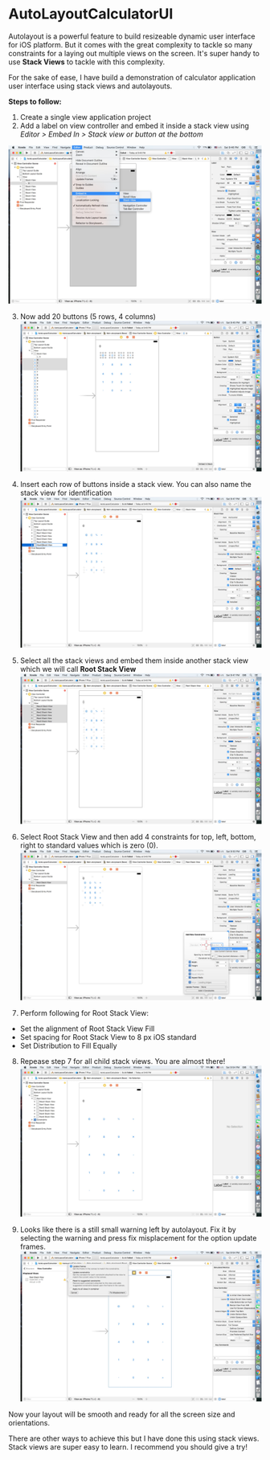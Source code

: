 # AutoLayoutCalculatorUI

Autolayout is a powerful feature to build resizeable dynamic user interface for iOS platform. But it comes with the great complexity to tackle so many constraints for a laying out multiple views on the screen. It's super handy to use **Stack Views** to tackle with this complexity.

For the sake of ease, I have build a demonstration of calculator application user interface using stack views and autolayouts.


**Steps to follow:**

1. Create a single view application project
2. Add a label on view controller and embed it inside a stack view using *Editor > Embed In > Stack view or button at the bottom*

![Alt text](/screenshots/al1.jpg?raw=true "Embed inside stack view")

3. Now add 20 buttons (5 rows, 4 columns)
![Alt text](/screenshots/al2.jpg?raw=true "Buttons grid")

4. Insert each row of buttons inside a stack view. You can also name the stack view for identification
![Alt text](/screenshots/al3.jpg?raw=true "Inser each buttons row inside a stack view")

5. Select all the stack views and embed them inside another stack view which we will call **Root Stack View**
![Alt text](/screenshots/al4.jpg?raw=true "Root Stack View")

6. Select Root Stack View and then add 4 constraints for top, left, bottom, right to standard values which is zero (0).
![Alt text](/screenshots/al5.jpg?raw=true "Adding constraint")

7. Perform following for Root Stack View:
  - Set the alignment of Root Stack View Fill
  - Set spacing for Root Stack View to 8 px iOS standard
  - Set Distribution to Fill Equally
8. Repease step 7 for all child stack views. You are almost there!
![Alt text](/screenshots/al6.jpg?raw=true "Almost there!")

9. Looks like there is a still small warning left by autolayout. Fix it by selecting the warning and press fix misplacement for the option update frames.
![Alt text](/screenshots/al7.jpg?raw=true "Fixing one last warning")

Now your layout will be smooth and ready for all the screen size and orientations.

There are other ways to achieve this but I have done this using stack views. Stack views are super easy to learn. I recommend you should give a try!
